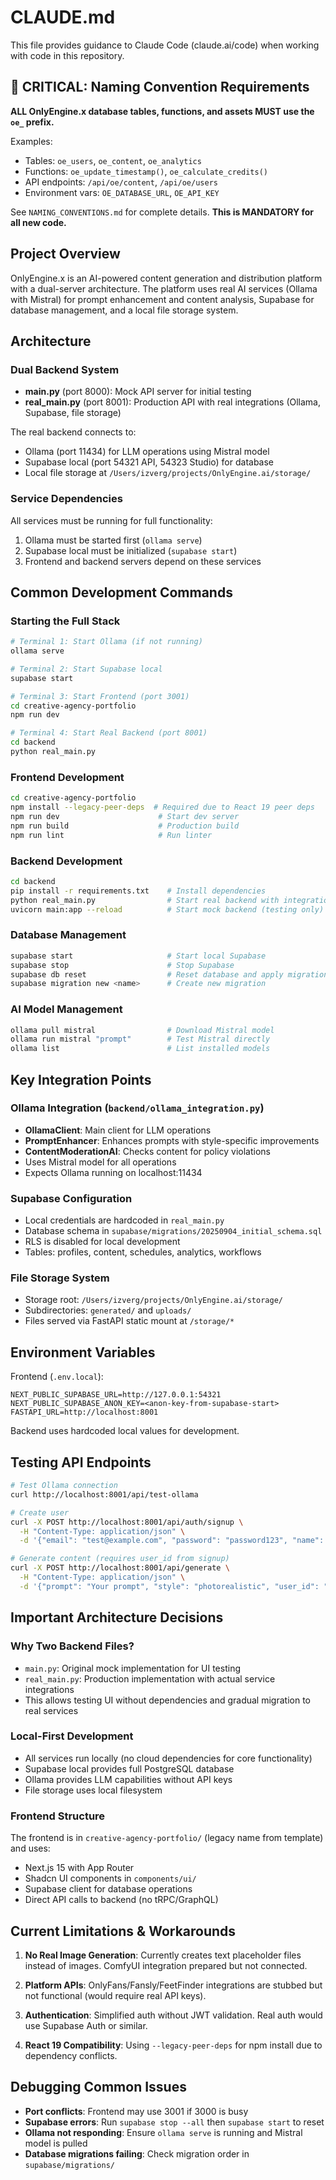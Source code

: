 # CLAUDE.md

This file provides guidance to Claude Code (claude.ai/code) when working with code in this repository.

## 🚨 CRITICAL: Naming Convention Requirements

**ALL OnlyEngine.x database tables, functions, and assets MUST use the `oe_` prefix.**

Examples:
- Tables: `oe_users`, `oe_content`, `oe_analytics`  
- Functions: `oe_update_timestamp()`, `oe_calculate_credits()`
- API endpoints: `/api/oe/content`, `/api/oe/users`
- Environment vars: `OE_DATABASE_URL`, `OE_API_KEY`

See `NAMING_CONVENTIONS.md` for complete details. **This is MANDATORY for all new code.**

## Project Overview

OnlyEngine.x is an AI-powered content generation and distribution platform with a dual-server architecture. The platform uses real AI services (Ollama with Mistral) for prompt enhancement and content analysis, Supabase for database management, and a local file storage system.

## Architecture

### Dual Backend System
- **main.py** (port 8000): Mock API server for initial testing
- **real_main.py** (port 8001): Production API with real integrations (Ollama, Supabase, file storage)

The real backend connects to:
- Ollama (port 11434) for LLM operations using Mistral model
- Supabase local (port 54321 API, 54323 Studio) for database
- Local file storage at `/Users/izverg/projects/OnlyEngine.ai/storage/`

### Service Dependencies
All services must be running for full functionality:
1. Ollama must be started first (`ollama serve`)
2. Supabase local must be initialized (`supabase start`)
3. Frontend and backend servers depend on these services

## Common Development Commands

### Starting the Full Stack

```bash
# Terminal 1: Start Ollama (if not running)
ollama serve

# Terminal 2: Start Supabase local
supabase start

# Terminal 3: Start Frontend (port 3001)
cd creative-agency-portfolio
npm run dev

# Terminal 4: Start Real Backend (port 8001)
cd backend
python real_main.py
```

### Frontend Development
```bash
cd creative-agency-portfolio
npm install --legacy-peer-deps  # Required due to React 19 peer deps
npm run dev                      # Start dev server
npm run build                    # Production build
npm run lint                     # Run linter
```

### Backend Development
```bash
cd backend
pip install -r requirements.txt    # Install dependencies
python real_main.py                # Start real backend with integrations
uvicorn main:app --reload          # Start mock backend (testing only)
```

### Database Management
```bash
supabase start                     # Start local Supabase
supabase stop                      # Stop Supabase
supabase db reset                  # Reset database and apply migrations
supabase migration new <name>      # Create new migration
```

### AI Model Management
```bash
ollama pull mistral                # Download Mistral model
ollama run mistral "prompt"        # Test Mistral directly
ollama list                        # List installed models
```

## Key Integration Points

### Ollama Integration (`backend/ollama_integration.py`)
- **OllamaClient**: Main client for LLM operations
- **PromptEnhancer**: Enhances prompts with style-specific improvements
- **ContentModerationAI**: Checks content for policy violations
- Uses Mistral model for all operations
- Expects Ollama running on localhost:11434

### Supabase Configuration
- Local credentials are hardcoded in `real_main.py`
- Database schema in `supabase/migrations/20250904_initial_schema.sql`
- RLS is disabled for local development
- Tables: profiles, content, schedules, analytics, workflows

### File Storage System
- Storage root: `/Users/izverg/projects/OnlyEngine.ai/storage/`
- Subdirectories: `generated/` and `uploads/`
- Files served via FastAPI static mount at `/storage/*`

## Environment Variables

Frontend (`.env.local`):
```
NEXT_PUBLIC_SUPABASE_URL=http://127.0.0.1:54321
NEXT_PUBLIC_SUPABASE_ANON_KEY=<anon-key-from-supabase-start>
FASTAPI_URL=http://localhost:8001
```

Backend uses hardcoded local values for development.

## Testing API Endpoints

```bash
# Test Ollama connection
curl http://localhost:8001/api/test-ollama

# Create user
curl -X POST http://localhost:8001/api/auth/signup \
  -H "Content-Type: application/json" \
  -d '{"email": "test@example.com", "password": "password123", "name": "Test User"}'

# Generate content (requires user_id from signup)
curl -X POST http://localhost:8001/api/generate \
  -H "Content-Type: application/json" \
  -d '{"prompt": "Your prompt", "style": "photorealistic", "user_id": "<user-id>"}'
```

## Important Architecture Decisions

### Why Two Backend Files?
- `main.py`: Original mock implementation for UI testing
- `real_main.py`: Production implementation with actual service integrations
- This allows testing UI without dependencies and gradual migration to real services

### Local-First Development
- All services run locally (no cloud dependencies for core functionality)
- Supabase local provides full PostgreSQL database
- Ollama provides LLM capabilities without API keys
- File storage uses local filesystem

### Frontend Structure
The frontend is in `creative-agency-portfolio/` (legacy name from template) and uses:
- Next.js 15 with App Router
- Shadcn UI components in `components/ui/`
- Supabase client for database operations
- Direct API calls to backend (no tRPC/GraphQL)

## Current Limitations & Workarounds

1. **No Real Image Generation**: Currently creates text placeholder files instead of images. ComfyUI integration prepared but not connected.

2. **Platform APIs**: OnlyFans/Fansly/FeetFinder integrations are stubbed but not functional (would require real API keys).

3. **Authentication**: Simplified auth without JWT validation. Real auth would use Supabase Auth or similar.

4. **React 19 Compatibility**: Using `--legacy-peer-deps` for npm install due to dependency conflicts.

## Debugging Common Issues

- **Port conflicts**: Frontend may use 3001 if 3000 is busy
- **Supabase errors**: Run `supabase stop --all` then `supabase start` to reset
- **Ollama not responding**: Ensure `ollama serve` is running and Mistral model is pulled
- **Database migrations failing**: Check migration order in `supabase/migrations/`